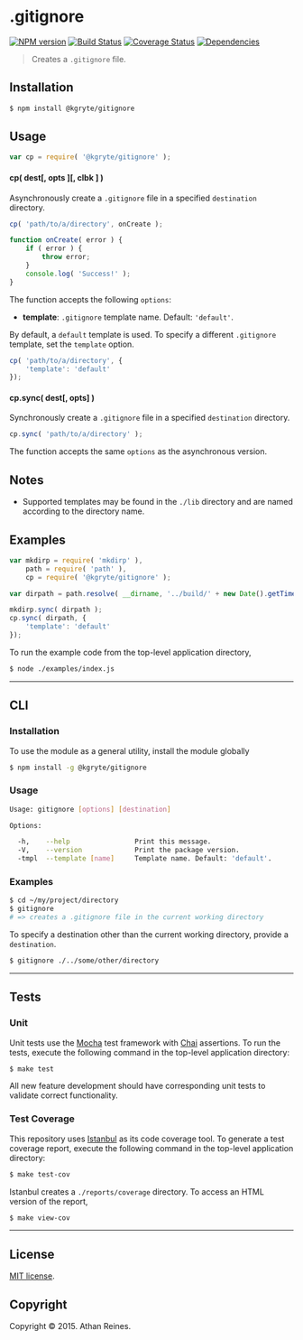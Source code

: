 .gitignore
=========
[![NPM version][npm-image]][npm-url] [![Build Status][travis-image]][travis-url] [![Coverage Status][codecov-image]][codecov-url] [![Dependencies][dependencies-image]][dependencies-url]

> Creates a `.gitignore` file.


## Installation

``` bash
$ npm install @kgryte/gitignore
```


## Usage

``` javascript
var cp = require( '@kgryte/gitignore' );
```

#### cp( dest[, opts ][, clbk ] )

Asynchronously create a `.gitignore` file in a specified `destination` directory.

``` javascript
cp( 'path/to/a/directory', onCreate );

function onCreate( error ) {
	if ( error ) {
		throw error;
	}
	console.log( 'Success!' );
}
```

The function accepts the following `options`:
*	__template__: `.gitignore` template name. Default: `'default'`.

By default, a `default` template is used. To specify a different `.gitignore` template, set the `template` option.

``` javascript
cp( 'path/to/a/directory', {
	'template': 'default'
});
```



#### cp.sync( dest[, opts] )

Synchronously create a `.gitignore` file in a specified `destination` directory.

``` javascript
cp.sync( 'path/to/a/directory' );
```

The function accepts the same `options` as the asynchronous version.


## Notes

* 	Supported templates may be found in the `./lib` directory and are named according to the directory name.


## Examples

``` javascript
var mkdirp = require( 'mkdirp' ),
	path = require( 'path' ),
	cp = require( '@kgryte/gitignore' );

var dirpath = path.resolve( __dirname, '../build/' + new Date().getTime() );

mkdirp.sync( dirpath );
cp.sync( dirpath, {
	'template': 'default'
});
```

To run the example code from the top-level application directory,

``` bash
$ node ./examples/index.js
```

---
## CLI


### Installation

To use the module as a general utility, install the module globally

``` bash
$ npm install -g @kgryte/gitignore
```


### Usage

``` bash
Usage: gitignore [options] [destination]

Options:

  -h,    --help                Print this message.
  -V,    --version             Print the package version.
  -tmpl  --template [name]     Template name. Default: 'default'.
```


### Examples

``` bash
$ cd ~/my/project/directory
$ gitignore
# => creates a .gitignore file in the current working directory
```

To specify a destination other than the current working directory, provide a `destination`.

``` bash
$ gitignore ./../some/other/directory
```



---
## Tests

### Unit

Unit tests use the [Mocha](http://mochajs.org/) test framework with [Chai](http://chaijs.com) assertions. To run the tests, execute the following command in the top-level application directory:

``` bash
$ make test
```

All new feature development should have corresponding unit tests to validate correct functionality.


### Test Coverage

This repository uses [Istanbul](https://github.com/gotwarlost/istanbul) as its code coverage tool. To generate a test coverage report, execute the following command in the top-level application directory:

``` bash
$ make test-cov
```

Istanbul creates a `./reports/coverage` directory. To access an HTML version of the report,

``` bash
$ make view-cov
```


---
## License

[MIT license](http://opensource.org/licenses/MIT).


## Copyright

Copyright &copy; 2015. Athan Reines.


[npm-image]: http://img.shields.io/npm/v/@kgryte/gitignore.svg
[npm-url]: https://npmjs.org/package/@kgryte/gitignore

[travis-image]: http://img.shields.io/travis/kgryte/gitignore/master.svg
[travis-url]: https://travis-ci.org/kgryte/gitignore

[codecov-image]: https://img.shields.io/codecov/c/github/kgryte/gitignore/master.svg
[codecov-url]: https://codecov.io/github/kgryte/gitignore?branch=master

[dependencies-image]: http://img.shields.io/david/kgryte/gitignore.svg
[dependencies-url]: https://david-dm.org/kgryte/gitignore

[dev-dependencies-image]: http://img.shields.io/david/dev/kgryte/gitignore.svg
[dev-dependencies-url]: https://david-dm.org/dev/kgryte/gitignore

[github-issues-image]: http://img.shields.io/github/issues/kgryte/gitignore.svg
[github-issues-url]: https://github.com/kgryte/gitignore/issues
